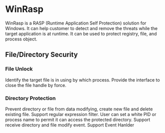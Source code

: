 # WinRasp
WinRasp is a RASP (Runtime Application Self Protection) solution for Windows. It can help customer to detect and remove the threats while the target application is at runtime. It can be used to protect registry, file, and process object.

## File/Directory Security
### File Unlock
Identify the target file is in using by which process. Provide the interface to close the file handle by force. 
### Directory Protection
Prevent directory or file from data modifying, create new file and delete existing file. Support regular expression filter. User can set a white PID or process name to permit it can access the protected directory. Support receive directory and file modify event. Support Event Hanlder 
